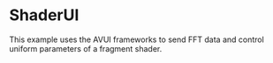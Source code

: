 # ShaderUI

This example uses the AVUI frameworks to send FFT data and control uniform parameters of a fragment shader. 